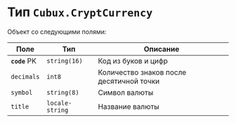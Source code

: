 Тип `Cubux.CryptCurrency`
=========================

Объект со следующими полями:

Поле          | Тип             | Описание
------------- | --------------- | --------
**`code`** PK | `string(16)`    | Код из буков и цифр
`decimals`    | `int8`          | Количество знаков после десятичной точки
`symbol`      | `string(8)`     | Символ валюты
`title`       | `locale-string` | Название валюты
